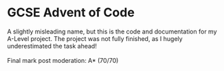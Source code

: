 <h1>GCSE Advent of Code</h1>
<p>A slightly misleading name, but this is the code and documentation for my A-Level project. The project was not fully finished, as I hugely underestimated the task ahead!<br><br>Final mark post moderation: A* (70/70)</p>
